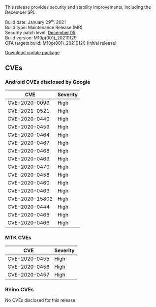 This release provides security and stability improvements, including the December SPL.

Build date: January 29<sup><small>th</small></sup>, 2021  
Build type: Maintenance Release (MR)  
Security patch level: [December 05](https://source.android.com/security/bulletin/2020-12-01)  
Build version: M10p(001)_20210129  
OTA targets build: M10p(001)_20210120 (Initial release)

<i class="far fa-cloud-download-alt"></i> [Download update package](https://android.googleapis.com/packages/ota-api/package/01ec65a71f7d1d5ba2ead0fbb23850dacd8ca74a.zip)

## CVEs
### Android CVEs disclosed by Google

| **CVE** | **Severity** |
|---------|--------------|
| CVE-2020-0099 | High |
| CVE-2021-0521 | High |
| CVE-2020-0440 | High |
| CVE-2020-0459 | High |
| CVE-2020-0464 | High |
| CVE-2020-0467 | High |
| CVE-2020-0468 | High |
| CVE-2020-0469 | High |
| CVE-2020-0470 | High |
| CVE-2020-0458 | High |
| CVE-2020-0460 | High |
| CVE-2020-0463 | High |
| CVE-2020-15802 | High |
| CVE-2020-0444 | High |
| CVE-2020-0465 | High |
| CVE-2020-0466 | High |

### MTK CVEs

| **CVE** | **Severity** |
|---------|--------------|
| CVE-2020-0455 | High |
| CVE-2020-0456 | High |
| CVE-2020-0457 | High |


### Rhino CVEs
No CVEs disclosed for this release
